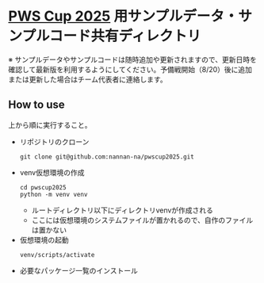 # [PWS Cup 2025](https://www.iwsec.org/pws/2025/cup25.html) 用サンプルデータ・サンプルコード共有ディレクトリ

※ サンプルデータやサンプルコードは随時追加や更新されますので、更新日時を確認して最新版を利用するようにしてください。予備戦開始（8/20）後に追加または更新した場合はチーム代表者に連絡します。

## How to use
上から順に実行すること。
- リポジトリのクローン
    ```
    git clone git@github.com:nannan-na/pwscup2025.git
    ```
- venv仮想環境の作成
    ```
    cd pwscup2025
    python -m venv venv
    ```
    - ルートディレクトリ以下にディレクトリvenvが作成される
    - ここには仮想環境のシステムファイルが置かれるので、自作のファイルは置かない
- 仮想環境の起動
    ```
    venv/scripts/activate
    ```
- 必要なパッケージ一覧のインストール
    ```
    
    ```